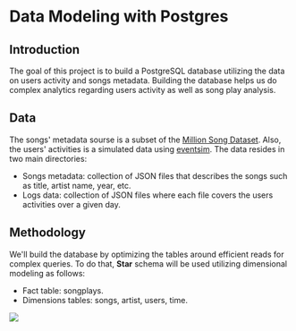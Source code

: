 # Data Modeling with Postgres

## Introduction

The goal of this project is to build a PostgreSQL database utilizing the data on users activity and songs metadata. Building the database helps us do complex analytics regarding users activity as well as song play analysis.

## Data

The songs' metadata sourse is a subset of the [Million Song Dataset](https://labrosa.ee.columbia.edu/millionsong/). Also, the users' activities is a simulated data using [eventsim](https://github.com/Interana/eventsim). The data resides in two main directories:

- Songs metadata: collection of JSON files that describes the songs such as title, artist name, year, etc.
- Logs data: collection of JSON files where each file covers the users activities over a given day.

## Methodology

We'll build the database by optimizing the tables around efficient reads for complex queries. To do that, **Star** schema will be used utilizing dimensional modeling as follows:

- Fact table: songplays.
- Dimensions tables: songs, artist, users, time.

![](star_schema.jpg)
